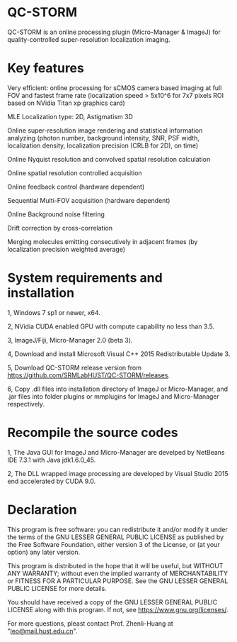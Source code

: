 # QC-STORM
QC-STORM is an online processing plugin (Micro-Manager & ImageJ) for quality-controlled super-resolution localization imaging.

# Key features

Very efficient: online processing for sCMOS camera based imaging at full FOV and fastest frame rate (localization speed > 5x10^6 for 7x7 pixels ROI based on NVidia Titan xp graphics card)

MLE Localization type: 2D, Astigmatism 3D

Online super-resolution image rendering and statistical information analyzing (photon number, background intensity, SNR, PSF width, localization density, localization precision (CRLB for 2D), on time)


Online Nyquist resolution and convolved spatial resolution calculation

Online spatial resolution controlled acquisition

Online feedback control (hardware dependent)

Sequential Multi-FOV acquisition (hardware dependent)

Online Background noise filtering

Drift correction by cross-correlation

Merging molecules emitting consecutively in adjacent frames (by localization precision weighted average)


# System requirements and installation
1, Windows 7 sp1 or newer, x64.

2, NVidia CUDA enabled GPU with compute capability no less than 3.5.

3, ImageJ/Fiji, Micro-Manager 2.0 (beta 3).

4, Download and install Microsoft Visual C++ 2015 Redistributable Update 3.

5, Download QC-STORM release version from https://github.com/SRMLabHUST/QC-STORM/releases.

6, Copy .dll files into installation directory of ImageJ or Micro-Manager, and .jar files into folder plugins or mmplugins for ImageJ and Micro-Manager respectively.

# Recompile the source codes
1, The Java GUI for ImageJ and Micro-Manager are develped by NetBeans IDE 7.3.1 with Java jdk1.6.0_45.

2, The DLL wrapped image processing are developed by Visual Studio 2015 end accelerated by CUDA 9.0.



# Declaration
This program is free software: you can redistribute it and/or modify it under the terms of the GNU LESSER GENERAL PUBLIC LICENSE as published by the Free Software Foundation, either version 3 of the License, or (at your option) any later version.

This program is distributed in the hope that it will be useful, but WITHOUT ANY WARRANTY; without even the implied warranty of
MERCHANTABILITY or FITNESS FOR A PARTICULAR PURPOSE.  See the GNU LESSER GENERAL PUBLIC LICENSE for more details.

You should have received a copy of the GNU LESSER GENERAL PUBLIC LICENSE along with this program.  If not, see <https://www.gnu.org/licenses/>.

For more questions, pleast contact Prof. Zhenli-Huang at "leo@mail.hust.edu.cn".
